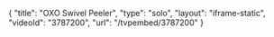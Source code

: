{
    "title": "OXO Swivel Peeler",
    "type": "solo",
    "layout": "iframe-static",
    "videoId": "3787200",
    "url": "\/tvpembed\/3787200"
}